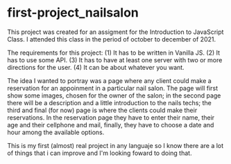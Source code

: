 # first-project_nailsalon
This project was created for an assigment for the Introduction to JavaScript Class. I attended this class in the period of october to december of 2021.

The requirements for this project: 
  (1) It has to be written in Vanilla JS.
  (2) It has to use some API.
  (3) It has to have at least one server with two or more directions for the user.
  (4) It can be about whatever you want.
 
The idea I wanted to portray was a page where any client could make a reservation for an appoinment in a particular nail salon. The page will first show some images, chosen for the owner of the salon; in the second page there will be a description and a little introduction to the nails techs; the third and final (for now) page is where the clients could make their reservations. In the reservation page they have to enter their name, their age and their cellphone and mail, finally, they have to choose a date and hour among the available options.

This is my first (almost) real project in any languaje so I know there are a lot of things that i can improve and I'm looking foward to doing that.
